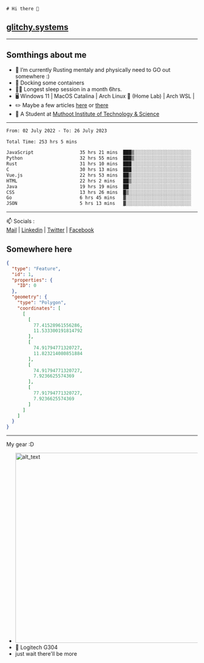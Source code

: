 ```
# Hi there 👋
```
## [glitchy.systems](https://glitchy.systems)
---

## Somthings about me



- 🌱 I’m currently Rusting mentaly and physically need to GO out somewhere :)
- 🐋 Docking some containers
- 😶‍🌫️ Longest sleep session in a month 6hrs.
- 🖥️ Windows 11 | MacOS Catalina | Arch Linux 🦩 (Home Lab) | Arch WSL |
- ✏️ Maybe a few articles [here](https://medium.com/@advaithnarayanan8) or [there](https://medium.com/@advaithnarayanan8)
- 📑 A Student at [Muthoot Institute of Technology & Science](https://mgmits.ac.in/)



---

<!--START_SECTION:waka-->

```txt
From: 02 July 2022 - To: 26 July 2023

Total Time: 253 hrs 5 mins

JavaScript                 35 hrs 21 mins  ███▒░░░░░░░░░░░░░░░░░░░░░   13.97 %
Python                     32 hrs 55 mins  ███▒░░░░░░░░░░░░░░░░░░░░░   13.01 %
Rust                       31 hrs 10 mins  ███░░░░░░░░░░░░░░░░░░░░░░   12.32 %
C                          30 hrs 13 mins  ███░░░░░░░░░░░░░░░░░░░░░░   11.94 %
Vue.js                     22 hrs 53 mins  ██▒░░░░░░░░░░░░░░░░░░░░░░   09.05 %
HTML                       22 hrs 2 mins   ██▒░░░░░░░░░░░░░░░░░░░░░░   08.71 %
Java                       19 hrs 19 mins  ██░░░░░░░░░░░░░░░░░░░░░░░   07.63 %
CSS                        13 hrs 26 mins  █▒░░░░░░░░░░░░░░░░░░░░░░░   05.31 %
Go                         6 hrs 45 mins   ▓░░░░░░░░░░░░░░░░░░░░░░░░   02.67 %
JSON                       5 hrs 13 mins   ▓░░░░░░░░░░░░░░░░░░░░░░░░   02.06 %
```

<!--END_SECTION:waka-->

---

📫 Socials :<br>
[Mail](mailto:advaithnarayanan8@gmail.com) | [Linkedin](https://www.linkedin.com/in/advaith-narayanan-a72152214/) | [Twitter](https://twitter.com/advaithnarayan) | [Facebook](https://screenmessage.com/qinq)

## Somewhere here

```geojson
{
  "type": "Feature",
  "id": 1,
  "properties": {
    "ID": 0
  },
  "geometry": {
    "type": "Polygon",
    "coordinates": [
      [
        [
          77.41528961556286,
          11.533300191814792
        ],
        [
          74.91794771320727,
          11.823214080851884
        ],
        [
          74.91794771320727,
          7.9236625574369
        ],
        [
          77.91794771320727,
          7.9236625574369
        ]
      ]
    ]
  }
}
```


--- 
My gear :D

- [<img alt="alt_text" width="500px" src="https://valid.x86.fr/cache/banner/xv24bv-6.png" />](https://valid.x86.fr/xv24bv)
- 🐁 Logitech G304
- just wait there'll be more

